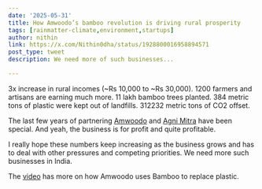 ```yaml
---
date: '2025-05-31'
title: How Amwoodo’s bamboo revolution is driving rural prosperity
tags: [rainmatter-climate,environment,startups]
author: nithin
link: https://x.com/Nithin0dha/status/1928800016958894571
post_type: tweet
description: We need more of such businesses...

---
```


3x increase in rural incomes (~Rs 10,000 to ~Rs 30,000). 1200 farmers and artisans are earning much more. 11 lakh bamboo trees planted.
384 metric tons of plastic were kept out of landfills. 312232 metric tons of CO2 offset.

The last few years of partnering [Amwoodo](https://twitter.com/amwoodo) and [Agni Mitra](https://twitter.com/akaagnee) have been special. And yeah, the business is for profit and quite profitable.

I really hope these numbers keep increasing as the business grows and has to deal with other pressures and competing priorities. We need more such businesses in India. 

The [video](https://www.youtube.com/watch?si=-qz4CKrD4yAp26dh&v=LPrIvWy-oZQ&feature=youtu.be) has more on how Amwoodo uses Bamboo to replace plastic.
